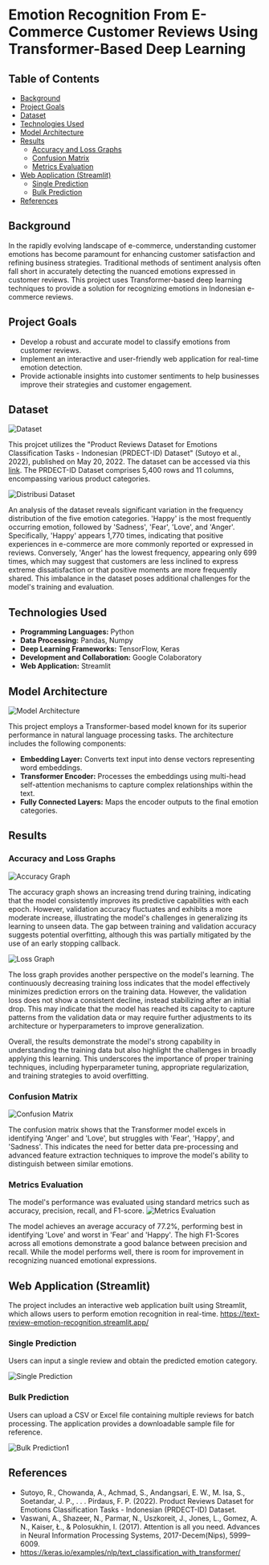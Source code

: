 # Emotion Recognition From E-Commerce Customer Reviews Using Transformer-Based Deep Learning

## Table of Contents
- [Background](#background)
- [Project Goals](#project-goals)
- [Dataset](#dataset)
- [Technologies Used](#technologies-used)
- [Model Architecture](#model-architecture)
- [Results](#results)
  - [Accuracy and Loss Graphs](#accuracy-and-loss-graphs)
  - [Confusion Matrix](#confusion-matrix)
  - [Metrics Evaluation](#metrics-evaluation)
- [Web Application (Streamlit)](#web-application-streamlit)
  - [Single Prediction](#single-prediction)
  - [Bulk Prediction](#bulk-prediction)
- [References](#references)

## Background
In the rapidly evolving landscape of e-commerce, understanding customer emotions has become paramount for enhancing customer satisfaction and refining business strategies. Traditional methods of sentiment analysis often fall short in accurately detecting the nuanced emotions expressed in customer reviews. This project uses Transformer-based deep learning techniques to provide a solution for recognizing emotions in Indonesian e-commerce reviews.

## Project Goals
- Develop a robust and accurate model to classify emotions from customer reviews.
- Implement an interactive and user-friendly web application for real-time emotion detection.
- Provide actionable insights into customer sentiments to help businesses improve their strategies and customer engagement.

## Dataset
![Dataset](assets/dataset.png)

This projcet utilizes the "Product Reviews Dataset for Emotions Classification Tasks - Indonesian (PRDECT-ID) Dataset" (Sutoyo et al., 2022), published on May 20, 2022. The dataset can be accessed via this [link](https://data.mendeley.com/datasets/574v66hf2v/1). The PRDECT-ID Dataset comprises 5,400 rows and 11 columns, encompassing various product categories.

![Distribusi Dataset](assets/distribusi_dataset.png)

An analysis of the dataset reveals significant variation in the frequency distribution of the five emotion categories. 'Happy' is the most frequently occurring emotion, followed by 'Sadness', 'Fear', 'Love', and 'Anger'. Specifically, 'Happy' appears 1,770 times, indicating that positive experiences in e-commerce are more commonly reported or expressed in reviews. Conversely, 'Anger' has the lowest frequency, appearing only 699 times, which may suggest that customers are less inclined to express extreme dissatisfaction or that positive moments are more frequently shared. This imbalance in the dataset poses additional challenges for the model's training and evaluation.

## Technologies Used
- **Programming Languages:** Python
- **Data Processing:** Pandas, Numpy
- **Deep Learning Frameworks:** TensorFlow, Keras
- **Development and Collaboration:** Google Colaboratory
- **Web Application:** Streamlit

## Model Architecture
![Model Architecture](assets/model_architect.png)

This project employs a Transformer-based model known for its superior performance in natural language processing tasks. The architecture includes the following components:
- **Embedding Layer:** Converts text input into dense vectors representing word embeddings.
- **Transformer Encoder:** Processes the embeddings using multi-head self-attention mechanisms to capture complex relationships within the text.
- **Fully Connected Layers:** Maps the encoder outputs to the final emotion categories.

## Results
### Accuracy and Loss Graphs
![Accuracy Graph](assets/grafik_akurasi.png)

The accuracy graph shows an increasing trend during training, indicating that the model consistently improves its predictive capabilities with each epoch. However, validation accuracy fluctuates and exhibits a more moderate increase, illustrating the model's challenges in generalizing its learning to unseen data. The gap between training and validation accuracy suggests potential overfitting, although this was partially mitigated by the use of an early stopping callback.

![Loss Graph](assets/grafik_loss.png)

The loss graph provides another perspective on the model's learning. The continuously decreasing training loss indicates that the model effectively minimizes prediction errors on the training data. However, the validation loss does not show a consistent decline, instead stabilizing after an initial drop. This may indicate that the model has reached its capacity to capture patterns from the validation data or may require further adjustments to its architecture or hyperparameters to improve generalization.

Overall, the results demonstrate the model's strong capability in understanding the training data but also highlight the challenges in broadly applying this learning. This underscores the importance of proper training techniques, including hyperparameter tuning, appropriate regularization, and training strategies to avoid overfitting.

### Confusion Matrix
![Confusion Matrix](assets/conf_matrix.png)

The confusion matrix shows that the Transformer model excels in identifying 'Anger' and 'Love', but struggles with 'Fear', 'Happy', and 'Sadness'. This indicates the need for better data pre-processing and advanced feature extraction techniques to improve the model's ability to distinguish between similar emotions.

### Metrics Evaluation
The model's performance was evaluated using standard metrics such as accuracy, precision, recall, and F1-score.
![Metrics Evaluation](assets/eval_hasil.png)

The model achieves an average accuracy of 77.2%, performing best in identifying 'Love' and worst in 'Fear' and 'Happy'. The high F1-Scores across all emotions demonstrate a good balance between precision and recall. While the model performs well, there is room for improvement in recognizing nuanced emotional expressions.

## Web Application (Streamlit)
The project includes an interactive web application built using Streamlit, which allows users to perform emotion recognition in real-time.
https://text-review-emotion-recognition.streamlit.app/

### Single Prediction
Users can input a single review and obtain the predicted emotion category.

![Single Prediction](assets/single_pred.png)

### Bulk Prediction
Users can upload a CSV or Excel file containing multiple reviews for batch processing. The application provides a downloadable sample file for reference.

![Bulk Prediction1](assets/bulk_pred1.png)

<!--
![Bulk Prediction2](assets/bulk_pred2.png)

## Challenges and Solutions
- **Data Imbalance:** The dataset had an uneven distribution of emotion categories. This was addressed by using class weights during training and applying data augmentation techniques to generate more samples for the minority classes.
- **Complexity of Transformer Models:** Transformer models are computationally intensive and require significant resources for training. We utilized transfer learning and fine-tuning to leverage pre-trained models, which reduced training time and improved performance.

## Future Work
There are several potential improvements and future directions for this project:
- **Expanding the Dataset:** Increasing the size and diversity of the dataset to improve model generalization.
- **Advanced Transformer Architectures:** Exploring more advanced architectures such as BERT, GPT, or T5 for potentially better performance.
- **Multi-lingual Support:** Extending the model to support multiple languages for broader applicability.
- **Real-time Deployment:** Implementing the model in a real-time production environment with API support for integration with other systems.
-->
## References
- Sutoyo, R., Chowanda, A., Achmad, S., Andangsari, E. W., M. Isa, S., Soetandar, J. P., . . . Pirdaus, F. P. (2022). Product Reviews Dataset for Emotions Classification Tasks - Indonesian (PRDECT-ID) Dataset. 
- Vaswani, A., Shazeer, N., Parmar, N., Uszkoreit, J., Jones, L., Gomez, A. N., Kaiser, Ł., & Polosukhin, I. (2017). Attention is all you need. Advances in Neural Information Processing Systems, 2017-Decem(Nips), 5999–6009.
- https://keras.io/examples/nlp/text_classification_with_transformer/
